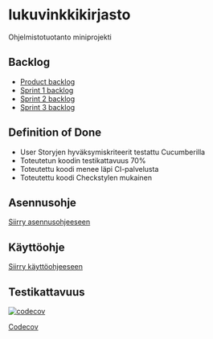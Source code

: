 # lukuvinkkikirjasto
Ohjelmistotuotanto miniprojekti

## Backlog
* [Product backlog](https://docs.google.com/spreadsheets/d/1y8Mbxg-VIHm2P-DQm900TaQu5d_xlWhSPXYXhAs9CT0/edit#gid=0)
* [Sprint 1 backlog](https://docs.google.com/spreadsheets/d/1y8Mbxg-VIHm2P-DQm900TaQu5d_xlWhSPXYXhAs9CT0/edit#gid=581813755)
* [Sprint 2 backlog](https://docs.google.com/spreadsheets/d/1y8Mbxg-VIHm2P-DQm900TaQu5d_xlWhSPXYXhAs9CT0/edit#gid=1810371135)
* [Sprint 3 backlog](https://docs.google.com/spreadsheets/d/1y8Mbxg-VIHm2P-DQm900TaQu5d_xlWhSPXYXhAs9CT0/edit#gid=31577507)

## Definition of Done
* User Storyjen hyväksymiskriteerit testattu Cucumberilla
* Toteutetun koodin testikattavuus 70%
* Toteutettu koodi menee läpi CI-palvelusta
* Toteutettu koodi Checkstylen mukainen

## Asennusohje
[Siirry asennusohjeeseen](https://github.com/matiastamsi/lukuvinkkikirjasto/blob/main/dokumentaatio/asennusohje.md)

## Käyttöohje
[Siirry käyttöohjeeseen](https://github.com/matiastamsi/lukuvinkkikirjasto/blob/main/dokumentaatio/kayttoohje.md)

## Testikattavuus
[![codecov](https://codecov.io/gh/matiastamsi/lukuvinkkikirjasto/branch/main/graph/badge.svg?token=43YRU3O85I)](https://codecov.io/gh/matiastamsi/lukuvinkkikirjasto)

[Codecov](https://app.codecov.io/gh/matiastamsi/lukuvinkkikirjasto/)
